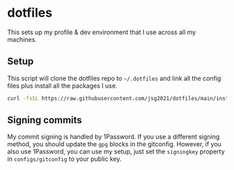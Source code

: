 # dotfiles

This sets up my profile & dev environment that I use across all my machines.

## Setup

This script will clone the dotfiles repo to `~/.dotfiles` and link all the config files plus install all the packages I use.

```sh
curl -fsSL https://raw.githubusercontent.com/jsg2021/dotfiles/main/install | sh
```

## Signing commits

My commit signing is handled by 1Password. If you use a different signing method, you should update the `gpg` blocks in the gitconfig. However, if you also use 1Password, you can use my setup, just set the `signingkey` property in `configs/gitconfig` to your public key.
